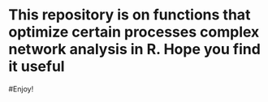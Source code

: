 # This repository is on functions that optimize certain processes complex network analysis in R. Hope you find it useful
#Enjoy!
